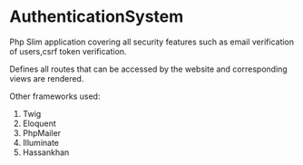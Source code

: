 # AuthenticationSystem

Php Slim application covering all security features such as email verification of users,csrf token verification.

Defines all routes that can be accessed by the website and corresponding views are rendered.

Other frameworks used:
1. Twig
2. Eloquent
3. PhpMailer
4. Illuminate
5. Hassankhan
